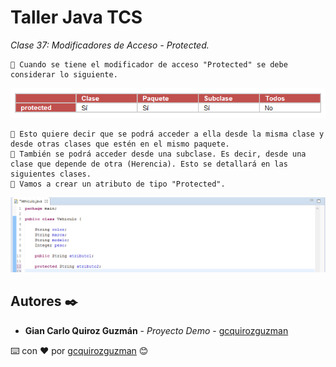 # Taller Java TCS

_Clase 37: Modificadores de Acceso - Protected._

```
📢 Cuando se tiene el modificador de acceso "Protected" se debe considerar lo siguiente.
```

![Error: imagen no ha sido cargada](https://github.com/gcquirozguzman/java-tcs-202001/blob/Clase-37/imagenes/pagina_37_1.png)

```
📢 Esto quiere decir que se podrá acceder a ella desde la misma clase y desde otras clases que estén en el mismo paquete.
📢 También se podrá acceder desde una subclase. Es decir, desde una clase que depende de otra (Herencia). Esto se detallará en las siguientes clases.
📢 Vamos a crear un atributo de tipo "Protected".
```

![Error: imagen no ha sido cargada](https://github.com/gcquirozguzman/java-tcs-202001/blob/Clase-37/imagenes/pagina_37_2.png)

## Autores ✒️

* **Gian Carlo Quiroz Guzmán** - *Proyecto Demo* - [gcquirozguzman](https://github.com/gcquirozguzman)



⌨️ con ❤️ por [gcquirozguzman](https://github.com/gcquirozguzman) 😊
